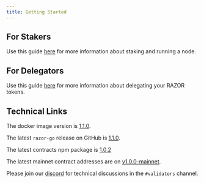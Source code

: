 ```yaml
---
title: Getting Started
---
```


## For Stakers

Use this guide [here](../stake/mainnet.md) for more information about staking and running a node.

## For Delegators

Use this guide [here](../delegate.md) for more information about delegating your RAZOR tokens.

## Technical Links

The docker image version is [1.1.0](https://hub.docker.com/layers/razornetwork/razor-go/v1.1.0/images/sha256-c6933932113e8e7275780e8c79b712e1c0d011174ab1658391518660a5f73a17?context=explore).

The latest `razor-go` release on GitHub is [1.1.0](https://github.com/razor-network/oracle-node/releases/tag/v1.1.0).

The latest contracts npm package is [1.0.2](https://www.npmjs.com/package/@razor-network/contracts/v/1.0.2)

The latest mainnet contract addresses are on [v1.0.0-mainnet](https://github.com/razor-network/releases/blob/main/skale/alpha/addresses.json).

Please join our [discord](https://discord.gg/EC53qp2kJ6) for technical discussions in the `#validators` channel.
